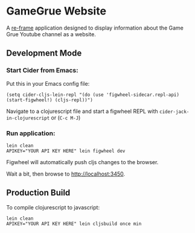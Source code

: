# GameGrue Website

A [re-frame](https://github.com/Day8/re-frame) application designed to display information about the Game Grue Youtube channel as a website.

## Development Mode

### Start Cider from Emacs:

Put this in your Emacs config file:

```
(setq cider-cljs-lein-repl "(do (use 'figwheel-sidecar.repl-api) (start-figwheel!) (cljs-repl))")
```

Navigate to a clojurescript file and start a figwheel REPL with `cider-jack-in-clojurescript` or (`C-c M-J`)

### Run application:

```
lein clean
APIKEY="YOUR API KEY HERE" lein figwheel dev
```

Figwheel will automatically push cljs changes to the browser.

Wait a bit, then browse to [http://localhost:3450](http://localhost:3450).

## Production Build


To compile clojurescript to javascript:

```
lein clean
APIKEY="YOUR API KEY HERE" lein cljsbuild once min
```
